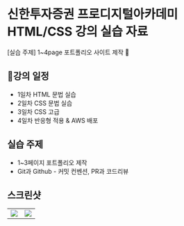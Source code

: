
# 신한투자증권 프로디지털아카데미 HTML/CSS 강의 실습 자료
[실습 주제] 1~4page 포트폴리오 사이트 제작 🐶


## 강의 일정

- 1일차 HTML 문법 실습
- 2일차 CSS 문법 실습
- 3일차 CSS 고급 
- 4일차 반응형 적용 & AWS 배포

## 실습 주제
- 1~3페이지 포트폴리오 제작
- Git과 Github - 커밋 컨벤션, PR과 코드리뷰

## 스크린샷

<table>
  <tr>
    <td><img src="https://github.com/congchu/web_advanced/assets/26197212/b27ff7af-be1d-41ec-8f3c-832b3c60f381"/></td>
    <td><img src="https://github.com/congchu/web_advanced/assets/26197212/adaee5b9-4a1a-4c16-b794-891c204a0d2f"/></td>
  </tr>

</table>

